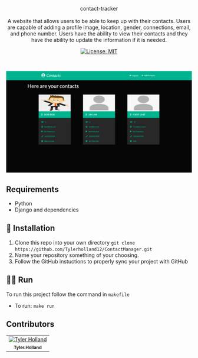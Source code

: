 <p align="center">
contact-tracker

<br>
<br>
A website that allows users to be able to keep up with their contacts. Users are capable of adding a profile image, location, gender, connections, email, and phone number. Users have the ability to view their contacts and they have the ability to update the information if it is needed. 
</p>
<p align="center">
  <a href="#" target="_blank">
    <img alt="License: MIT" src="https://img.shields.io/badge/License-MIT-yellow.svg" />
  </a>
</p>
<br>

![alt text](https://github.com/Tylerholland12/contact-tracker/blob/main/display.png?raw=true)

## Requirements 
- Python
- Django and dependencies



## 🏁 Installation

1. Clone this repo into your own directory `git clone https://github.com/Tylerholland12/ContactManager.git`
1. Name your repository something of your choosing. 
1. Follow the GitHub instuctions to properly sync your project with GitHub

## 🏃🏾 Run
To run this project follow the command in `makefile`

- To run:
`make run`


## Contributors

<table>
  <tr>
    <td align="center"><a href="https://github.com/tylerholland12"><img src="https://avatars1.githubusercontent.com/u/29693747?s=460&v=4" width="75px;" alt="Tyler Holland"/><br /><sub><b>Tyler Holland</b></sub></a><br/></td>
</table>